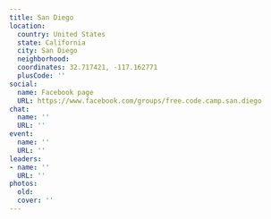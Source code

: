 ```yaml
---
title: San Diego
location:
  country: United States
  state: California
  city: San Diego
  neighborhood: 
  coordinates: 32.717421, -117.162771
  plusCode: ''
social:
  name: Facebook page
  URL: https://www.facebook.com/groups/free.code.camp.san.diego
chat:
  name: ''
  URL: ''
event:
  name: ''
  URL: ''
leaders:
- name: ''
  URL: ''
photos:
  old: 
  cover: ''
---
```


